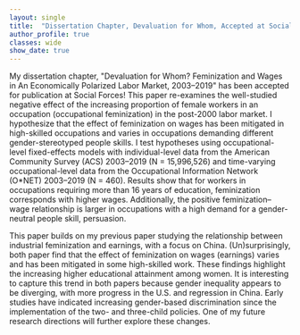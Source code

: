 ```yaml
---
layout: single
title:  "Dissertation Chapter, Devaluation for Whom, Accepted at Social Forces"
author_profile: true
classes: wide
show_date: true
---
```

<!-- <p class="page__meta"> <i class="fas fa-calendar-alt" aria-hidden="true"></i> {{ page.date | date: "%B %d, %Y" }}</p> -->
<p>
My dissertation chapter, "Devaluation for Whom? Feminization and Wages in An Economically Polarized Labor Market, 2003–2019" has been accepted for publication at Social Forces! This paper re-examines the well-studied negative effect of the increasing proportion of female workers in an occupation (occupational feminization) in the post-2000 labor market. I hypothesize that the effect of feminization on wages has been mitigated in high-skilled occupations and varies in occupations demanding different gender-stereotyped people skills. I test hypotheses using occupational-level fixed-effects models with individual-level data from the American Community Survey (ACS) 2003–2019 (N = 15,996,526) and time-varying occupational-level data from the Occupational Information Network (O*NET) 2003–2019 (N = 460). Results show that for workers in occupations requiring more than 16 years of education, feminization corresponds with higher wages. Additionally, the positive feminization–wage relationship is larger in occupations with a high demand for a gender-neutral people skill, persuasion.
</p>
<p>
This paper builds on my previous paper studying the relationship between industrial feminization and earnings, with a focus on China. (Un)surprisingly, both paper find that the effect of feminization on wages (earnings) varies and has been mitigated in some high-skilled work. These findings highlight the increasing higher educational attainment among women. It is interesting to capture this trend in both papers because gender inequality appears to be diverging, with more progress in the U.S. and regression in China. Early studies have indicated increasing gender-based discrimination since the implementation of the two- and three-child policies. One of my future research directions will further explore these changes.
</p>